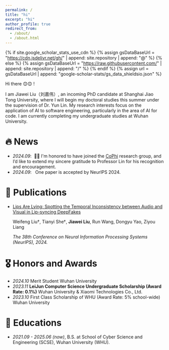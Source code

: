 ```yaml
---
permalink: /
title: "hi"
excerpt: "hi"
author_profile: true
redirect_from: 
  - /about/
  - /about.html
---
```


{% if site.google_scholar_stats_use_cdn %}
{% assign gsDataBaseUrl = "https://cdn.jsdelivr.net/gh/" | append: site.repository | append: "@" %}
{% else %}
{% assign gsDataBaseUrl = "https://raw.githubusercontent.com/" | append: site.repository | append: "/" %}
{% endif %}
{% assign url = gsDataBaseUrl | append: "google-scholar-stats/gs_data_shieldsio.json" %}

<span class='anchor' id='about-me'></span>


Hi there 😊😊 !

I am Jiawei Liu（刘嘉伟）, an incoming PhD candidate at Shanghai Jiao Tong University, where I will begin my doctoral studies this summer under the supervision of Dr. Yun Lin. My research interests focus on the application of AI to software engineering, particularly in the area of AI for code. I am currently completing my undergraduate studies at Wuhan University.




# 🔥 News
- *2024.09*: &nbsp;🎉🎉 I'm honored to have joined the [CoPhi](http://linyun.info/team.html) research group, and I’d like to extend my sincere gratitude to Professor Lin for his recognition and encouragement.
- *2024.09*: &nbsp; One paper is accepted by NeurIPS 2024.

# 📝 Publications 

- [Lips Are Lying: Spotting the Temporal Inconsistency between Audio and Visual in Lip-syncing DeepFakes](https://arxiv.org/abs/2401.15668)

    Weifeng Liu†, Tianyi She†, **Jiawei Liu**, Run Wang, Dongyu Yao, Ziyou Liang

    *The 38th Conference on Neural Information Processing Systems (NeurIPS), 2024.*

# 🎖 Honors and Awards

- *2024.10* Merit Student Wuhan University
- *2023.11* **LeiJun Computer Science Undergraduate Scholarship (Award Rate: 0.1%)** Wuhan University & Xiaomi Technologies Co., Ltd.
- *2023.10* First Class Scholarship of WHU (Award Rate: 5% school-wide) Wuhan University

# 📖 Educations
- *2021.09 - 2025.06 (now)*, B.S. at School of Cyber Science and Engineering (SCSE), Wuhan University (WHU).
